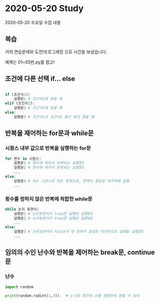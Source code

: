 # 2020-05-20 Study

2020-05-20 수요일 수업 내용 

## 복습

거의 연습문제와 도전!프로그래밍 으로 시간을 보냈습니다.

예제는 01~05번.py를 참고!

## 조건에 다른 선택 if... else 

```py

if (조건식1):
    실행문1 # 조건식1에 맞을 때 
elif (조건식2):
    실행문2 # 조건식2에 맞을 때  
else:
    실행문3 # 조건식1과 조건식2 둘다 맞지 않을 때  
```

## 반복을 제어하는 for문과 while문

### 시퀀스 내부 값으로 반복을 실행하는 for문

```py
for 변수 in 시퀀스:
    실행문1 # 변수에 따라서 반복되는 실행문1
    실행문2 # 변수에 따라서 반복되는 실행문1
    ...
else:
    실행문3 # for 시퀀스의 모든 항목으로, 반복이 종료된 마지막에 실행
    ...
```

### 횟수를 정하지 않은 반복에 적합한 while문

```py
while 논리 표현식:
    실행문1 # 논리표현식이 true면 실행된 실행문1
    실행문2 # 논리표현식이 true면 실행된 실행문2
    ...
else:
    실행문3 # 논리표현식이 false가 돼 반복이 종료된 마지막으로 실행될 실행문3
    ...
```

## 임의의 수인 난수와 반복을 제어하는 break문, continue문

### 난수

```py
import random

print(random.radint(1,3))   # 1~3중 한가지 수를 랜덤하게 얻을 수 있다
```


